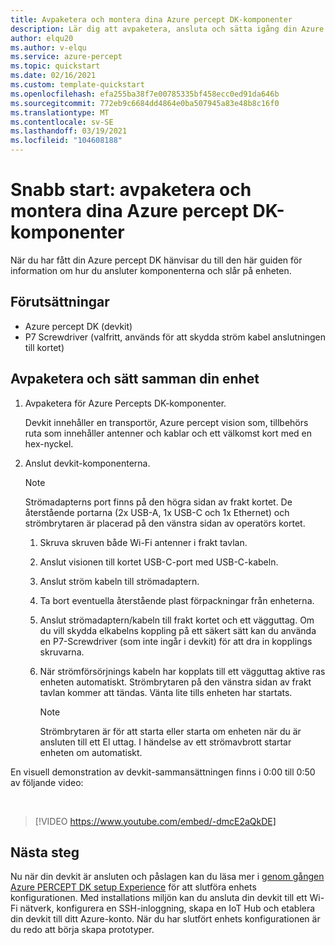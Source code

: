 ```yaml
---
title: Avpaketera och montera dina Azure percept DK-komponenter
description: Lär dig att avpaketera, ansluta och sätta igång din Azure percept DK
author: elqu20
ms.author: v-elqu
ms.service: azure-percept
ms.topic: quickstart
ms.date: 02/16/2021
ms.custom: template-quickstart
ms.openlocfilehash: efa255ba38f7e00785335bf458ecc0ed91da646b
ms.sourcegitcommit: 772eb9c6684dd4864e0ba507945a83e48b8c16f0
ms.translationtype: MT
ms.contentlocale: sv-SE
ms.lasthandoff: 03/19/2021
ms.locfileid: "104608188"
---
```

# <a name="quickstart-unbox-and-assemble-your-azure-percept-dk-components"></a>Snabb start: avpaketera och montera dina Azure percept DK-komponenter

När du har fått din Azure percept DK hänvisar du till den här guiden för information om hur du ansluter komponenterna och slår på enheten.

## <a name="prerequisites"></a>Förutsättningar

- Azure percept DK (devkit)
- P7 Screwdriver (valfritt, används för att skydda ström kabel anslutningen till kortet)

## <a name="unbox-and-assemble-your-device"></a>Avpaketera och sätt samman din enhet

1. Avpaketera för Azure Percepts DK-komponenter.

    Devkit innehåller en transportör, Azure percept vision som, tillbehörs ruta som innehåller antenner och kablar och ett välkomst kort med en hex-nyckel.

1. Anslut devkit-komponenterna.

    > [!NOTE]
    > Strömadapterns port finns på den högra sidan av frakt kortet. De återstående portarna (2x USB-A, 1x USB-C och 1x Ethernet) och strömbrytaren är placerad på den vänstra sidan av operatörs kortet.

    1. Skruva skruven både Wi-Fi antenner i frakt tavlan.

    1. Anslut visionen till kortet USB-C-port med USB-C-kabeln.

    1. Anslut ström kabeln till strömadaptern.

    1. Ta bort eventuella återstående plast förpackningar från enheterna.

    1. Anslut strömadaptern/kabeln till frakt kortet och ett vägguttag. Om du vill skydda elkabelns koppling på ett säkert sätt kan du använda en P7-Screwdriver (som inte ingår i devkit) för att dra in kopplings skruvarna.

    1. När strömförsörjnings kabeln har kopplats till ett vägguttag aktive ras enheten automatiskt. Strömbrytaren på den vänstra sidan av frakt tavlan kommer att tändas. Vänta lite tills enheten har startats.

        > [!NOTE]
        > Strömbrytaren är för att starta eller starta om enheten när du är ansluten till ett El uttag. I händelse av ett strömavbrott startar enheten om automatiskt.

En visuell demonstration av devkit-sammansättningen finns i 0:00 till 0:50 av följande video:

</br>

> [!VIDEO https://www.youtube.com/embed/-dmcE2aQkDE]

## <a name="next-steps"></a>Nästa steg

Nu när din devkit är ansluten och påslagen kan du läsa mer i [genom gången Azure PERCEPT DK setup Experience](./quickstart-percept-dk-set-up.md) för att slutföra enhets konfigurationen. Med installations miljön kan du ansluta din devkit till ett Wi-Fi nätverk, konfigurera en SSH-inloggning, skapa en IoT Hub och etablera din devkit till ditt Azure-konto. När du har slutfört enhets konfigurationen är du redo att börja skapa prototyper.